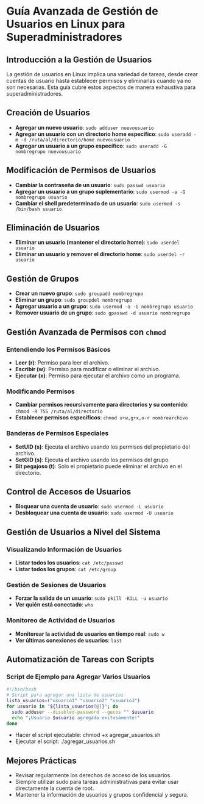 # Guía Avanzada de Gestión de Usuarios en Linux para Superadministradores

## Introducción a la Gestión de Usuarios

La gestión de usuarios en Linux implica una variedad de tareas, desde crear cuentas de usuario hasta establecer permisos y eliminarlas cuando ya no son necesarias. Esta guía cubre estos aspectos de manera exhaustiva para superadministradores.

## Creación de Usuarios

- **Agregar un nuevo usuario**: `sudo adduser nuevousuario`
- **Agregar un usuario con un directorio home específico**: `sudo useradd -m -d /ruta/al/directorio/home nuevousuario`
- **Agregar un usuario a un grupo específico**: `sudo useradd -G nombregrupo nuevousuario`

## Modificación de Permisos de Usuarios

- **Cambiar la contraseña de un usuario**: `sudo passwd usuario`
- **Agregar un usuario a un grupo suplementario**: `sudo usermod -a -G nombregrupo usuario`
- **Cambiar el shell predeterminado de un usuario**: `sudo usermod -s /bin/bash usuario`

## Eliminación de Usuarios

- **Eliminar un usuario (mantener el directorio home)**: `sudo userdel usuario`
- **Eliminar un usuario y remover el directorio home**: `sudo userdel -r usuario`

## Gestión de Grupos

- **Crear un nuevo grupo**: `sudo groupadd nombregrupo`
- **Eliminar un grupo**: `sudo groupdel nombregrupo`
- **Agregar usuario a un grupo**: `sudo usermod -a -G nombregrupo usuario`
- **Remover usuario de un grupo**: `sudo gpasswd -d usuario nombregrupo`

## Gestión Avanzada de Permisos con `chmod`

### Entendiendo los Permisos Básicos

- **Leer (r)**: Permiso para leer el archivo.
- **Escribir (w)**: Permiso para modificar o eliminar el archivo.
- **Ejecutar (x)**: Permiso para ejecutar el archivo como un programa.

### Modificando Permisos

- **Cambiar permisos recursivamente para directorios y su contenido**: `chmod -R 755 /ruta/al/directorio`
- **Establecer permisos específicos**: `chmod u+w,g+x,o-r nombrearchivo`

### Banderas de Permisos Especiales

- **SetUID (s)**: Ejecuta el archivo usando los permisos del propietario del archivo.
- **SetGID (s)**: Ejecuta el archivo usando los permisos del grupo.
- **Bit pegajoso (t)**: Solo el propietario puede eliminar el archivo en el directorio.

## Control de Accesos de Usuarios

- **Bloquear una cuenta de usuario**: `sudo usermod -L usuario`
- **Desbloquear una cuenta de usuario**: `sudo usermod -U usuario`

## Gestión de Usuarios a Nivel del Sistema

### Visualizando Información de Usuarios

- **Listar todos los usuarios**: `cat /etc/passwd`
- **Listar todos los grupos**: `cat /etc/group`

### Gestión de Sesiones de Usuarios

- **Forzar la salida de un usuario**: `sudo pkill -KILL -u usuario`
- **Ver quién está conectado**: `who`

### Monitoreo de Actividad de Usuarios

- **Monitorear la actividad de usuarios en tiempo real**: `sudo w`
- **Ver últimas conexiones de usuarios**: `last`

## Automatización de Tareas con Scripts

### Script de Ejemplo para Agregar Varios Usuarios

```bash
#!/bin/bash
# Script para agregar una lista de usuarios
lista_usuarios=("usuario1" "usuario2" "usuario3")
for usuario in "${lista_usuarios[@]}"; do
  sudo adduser --disabled-password --gecos "" $usuario
  echo "¡Usuario $usuario agregado exitosamente!"
done
```

- Hacer el script ejecutable: chmod +x agregar_usuarios.sh
- Ejecutar el script: ./agregar_usuarios.sh

## Mejores Prácticas

- Revisar regularmente los derechos de acceso de los usuarios.
- Siempre utilizar sudo para tareas administrativas para evitar usar directamente la cuenta de root.
- Mantener la información de usuarios y grupos confidencial y segura.
